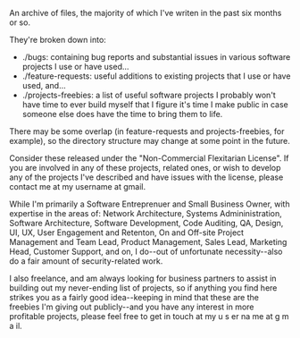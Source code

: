 An archive of files, the majority of which I've writen in the past six months or so.

They're broken down into:
* ./bugs: containing bug reports and substantial issues in various software projects I use or have used...
* ./feature-requests: useful additions to existing projects that I use or have used, and...
* ./projects-freebies: a list of useful software projects I probably won't have time to ever build myself that I figure it's time I make public in case someone else does have the time to bring them to life.

There may be some overlap (in feature-requests and projects-freebies, for example), so the directory structure may change at some point in the future.

Consider these released under the "Non-Commercial Flexitarian License". If you are involved in any of these projects, related ones, or wish to develop any of the projects I've described and have issues with the license, please contact me at my username at gmail.



While I'm primarily a Software Entreprenuer and Small Business Owner, with expertise in the areas of: Network Architecture, Systems Admininistration, Software Architecture, Software Development, Code Auditing, QA, Design, UI, UX, User Engagement and Retenton, On and Off-site Project Management and Team Lead, Product Management, Sales Lead, Marketing Head, Customer Support, and on, I do--out of unfortunate necessity--also do a fair amount of security-related work.

I also freelance, and am always looking for business partners to assist in building out my never-ending list of projects, so if anything you find here strikes you as a fairly good idea--keeping in mind that these are the freebies I'm giving out publicly--and you have any interest in more profitable projects, please feel free to get in touch at my u s er na me at g m a il.
